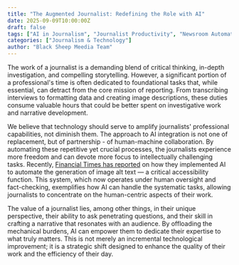 ```yaml
---
title: "The Augmented Journalist: Redefining the Role with AI"
date: 2025-09-09T10:00:00Z
draft: false
tags: ["AI in Journalism", "Journalist Productivity", "Newsroom Automation", "Human-AI Collaboration", "Journalism & Technology"]
categories: ["Journalism & Technology"]
author: "Black Sheep Meedia Team"
---
```


The work of a journalist is a demanding blend of critical thinking, in-depth investigation, and compelling storytelling. However, a significant portion of a professional's time is often dedicated to foundational tasks that, while essential, can detract from the core mission of reporting. From transcribing interviews to formatting data and creating image descriptions, these duties consume valuable hours that could be better spent on investigative work and narrative development.

We believe that technology should serve to amplify journalists' professional capabilities, not diminish them. The approach to AI integration is not one of replacement, but of partnership - of human-machine collaboration. By automating these repetitive yet crucial processes, the journalists experience more freedom and can devote more focus to intellectually challenging tasks. Recently, [Financial Times has reported](https://www.linkedin.com/posts/lizlohn_144-pieces-of-alt-text-were-generated-by-activity-7366363883835457536-aOek) on how they implemented AI to automate the generation of image alt text — a critical accessibility function. This system, which now operates under human oversight and fact-checking, exemplifies how AI can handle the systematic tasks, allowing journalists to concentrate on the human-centric aspects of their work.

The value of a journalist lies, among other things, in their unique perspective, their ability to ask penetrating questions, and their skill in crafting a narrative that resonates with an audience. By offloading the mechanical burdens, AI can empower them to dedicate their expertise to what truly matters. This is not merely an incremental technological improvement; it is a strategic shift designed to enhance the quality of their work and the efficiency of their day.
